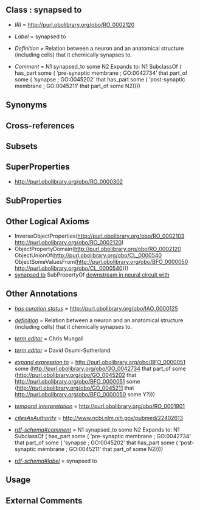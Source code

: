 
## Class : synapsed to

 * *IRI* = http://purl.obolibrary.org/obo/RO_0002120
 * *Label* = synapsed to
 * *Definition* =  Relation between a neuron and an anatomical structure (including cells) that it chemically synapses to.
        
 * *Comment* = N1 synapsed_to some N2 
Expands to:
N1 SubclassOf ( 
   has_part some (
      ‘pre-synaptic membrane ; GO:0042734’ that part_of some ( 
	‘synapse ; GO:0045202’ that has_part some (
	   ‘post-synaptic membrane ; GO:0045211’ that part_of some N2))))

## Synonyms


## Cross-references


## Subsets


## SuperProperties

 * <http://purl.obolibrary.org/obo/RO_0000302>

## SubProperties


## Other Logical Axioms

 * InverseObjectProperties(<http://purl.obolibrary.org/obo/RO_0002103> <http://purl.obolibrary.org/obo/RO_0002120>)
 * ObjectPropertyDomain(<http://purl.obolibrary.org/obo/RO_0002120> ObjectUnionOf(<http://purl.obolibrary.org/obo/CL_0000540> ObjectSomeValuesFrom(<http://purl.obolibrary.org/obo/BFO_0000050> <http://purl.obolibrary.org/obo/CL_0000540>)))
 * [synapsed to](../../RO/20/RO_0002120.md) SubPropertyOf [downstream in neural circuit with](../../RO/02/RO_0000302.md)

## Other Annotations

 * *[has curation status](../../IAO/14/IAO_0000114.md)* = http://purl.obolibrary.org/obo/IAO_0000125
 * *[definition](../../IAO/15/IAO_0000115.md)* =  Relation between a neuron and an anatomical structure (including cells) that it chemically synapses to.
        
 * *[term editor](../../IAO/17/IAO_0000117.md)* = Chris Mungall
 * *[term editor](../../IAO/17/IAO_0000117.md)* = David Osumi-Sutherland
 * *[expand expression to](../../IAO/24/IAO_0000424.md)* = <http://purl.obolibrary.org/obo/BFO_0000051> some (<http://purl.obolibrary.org/obo/GO_0042734> that part_of some (<http://purl.obolibrary.org/obo/GO_0045202> that <http://purl.obolibrary.org/obo/BFO_0000051> some (<http://purl.obolibrary.org/obo/GO_0045211> that <http://purl.obolibrary.org/obo/BFO_0000050> some Y?)))
 * *[temporal interpretation](../../RO/00/RO_0001900.md)* = http://purl.obolibrary.org/obo/RO_0001901
 * *[citesAsAuthority](../../ty/citesAsAuthority.md)* = http://www.ncbi.nlm.nih.gov/pubmed/22402613
 * *[rdf-schema#comment](../../nt/rdf-schema#comment.md)* = N1 synapsed_to some N2 
Expands to:
N1 SubclassOf ( 
   has_part some (
      ‘pre-synaptic membrane ; GO:0042734’ that part_of some ( 
	‘synapse ; GO:0045202’ that has_part some (
	   ‘post-synaptic membrane ; GO:0045211’ that part_of some N2))))
 * *[rdf-schema#label](../../el/rdf-schema#label.md)* = synapsed to

## Usage


## External Comments

